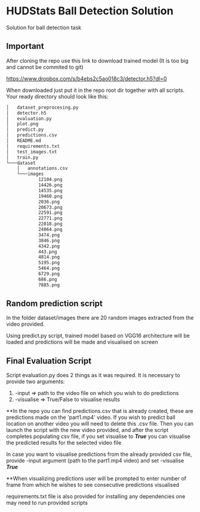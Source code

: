 # HUDStats Ball Detection Solution
Solution for ball detection task

## Important
After cloning the repo use this link to download trained model (It is too big and cannot be commited to git)

https://www.dropbox.com/s/b4ebs2c5ao018c3/detector.h5?dl=0

When downloaded just put it in the repo root dir together with all scripts.
Your ready directory should look like this:
```bash
│   dataset_preprocesing.py
│   detector.h5
│   evaluation.py
│   plot.png
│   predict.py
│   predictions.csv
│   README.md
│   requirements.txt
│   test_images.txt
│   train.py
└───dataset
    │   annotations.csv
    └───images
            12104.png
            14426.png
            14535.png
            19460.png
            2036.png
            20673.png
            22591.png
            22771.png
            22818.png
            24064.png
            3474.png
            3846.png
            4342.png
            443.png
            4814.png
            5195.png
            5464.png
            6729.png
            686.png
            7885.png
```
## Random prediction script
In the folder dataset/images there are 20 random images extracted from the video provided.

Using predict.py script, trained model based on VGG16 architecture will be loaded and predictions will be made and visualised on screen
## Final Evaluation Script
Script evaluation.py does 2 things as it was required.
It is necessary to provide two arguments:
1. -input => path to the video file on which you wish to do predictions
2. -visualise => True/False to visualise results

**In the repo you can find predictions.csv that is already created, these are predictions made on the 'part1.mp4' video. If you wish to predict ball location on another video you will need to delete this .csv file. Then you can launch the script with the new video provided, and after the script completes populating csv file, if you set visualise to ***True*** you can visualise the predicted results for the selected video file

In case you want to visualise predictions from the already provided csv file, provide -input argument (path to the part1.mp4 video) and set -visualise ***True***

**When visualizing predictions user will be prompted to enter number of frame from which he wishes to see consecutive predictions visualised

requirements.txt file is also provided for installing any dependencies one may need to run provided scripts
